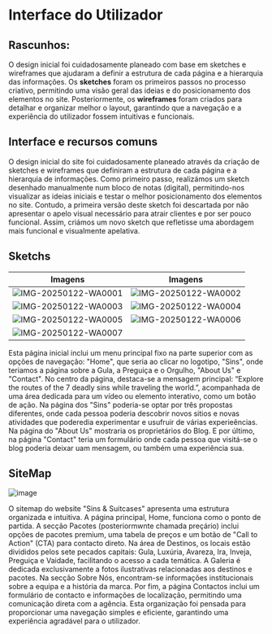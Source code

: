 # Interface do Utilizador
## Rascunhos:
O design inicial foi cuidadosamente planeado com base em sketches e wireframes que ajudaram a definir a estrutura de cada página e a hierarquia das informações. Os **sketches** foram os primeiros passos no processo criativo, permitindo uma visão geral das ideias e do posicionamento dos elementos no site. Posteriormente, os **wireframes** foram criados para detalhar e organizar melhor o layout, garantindo que a navegação e a experiência do utilizador fossem intuitivas e funcionais. 

## Interface e recursos comuns
O design inicial do site foi cuidadosamente planeado através da criação de sketches e wireframes que definiram a estrutura de cada página e a hierarquia de informações. Como primeiro passo, realizámos um sketch desenhado manualmente num bloco de notas (digital), permitindo-nos visualizar as ideias iniciais e testar o melhor posicionamento dos elementos no site. Contudo, a primeira versão deste sketch foi descartada por não apresentar o apelo visual necessário para atrair clientes e por ser pouco funcional. Assim, criámos um novo sketch que refletisse uma abordagem mais funcional e visualmente apelativa.

## Sketchs

|                                                Imagens                                                  |                                                    Imagens                                             |                                     
|---------------------------------------------------------------------------------------------------------|--------------------------------------------------------------------------------------------------------|
| ![IMG-20250122-WA0001](https://github.com/user-attachments/assets/6ffa400c-6bc4-4eaf-ab1e-d5e4b5f24bb7) | ![IMG-20250122-WA0002](https://github.com/user-attachments/assets/d76fe057-6946-499e-bd9b-ba5c47f1fcef)|
| ![IMG-20250122-WA0003](https://github.com/user-attachments/assets/ecd6bd69-a58c-4920-bfd3-e02c93ccd5fd) | ![IMG-20250122-WA0004](https://github.com/user-attachments/assets/b251bbba-488d-4f9d-a1f3-b08c0663016a)| 
| ![IMG-20250122-WA0005](https://github.com/user-attachments/assets/15797cd5-d1d3-4719-8268-c32d5472b6e0) | ![IMG-20250122-WA0006](https://github.com/user-attachments/assets/cda82bc1-a0af-4ff0-80d9-b463c3a57119)|
| ![IMG-20250122-WA0007](https://github.com/user-attachments/assets/bfa60466-0851-4e39-92b3-af4e1f781f00) | 

Esta página inicial inclui um menu principal fixo na parte superior com as opções de navegação: "Home", que seria ao clicar no logotipo, "Sins", onde teriamos a página sobre a Gula, a Preguiça e o Orgulho, "About Us" e "Contact". No centro da página, destaca-se a mensagem principal: “Explore the routes of the 7 deadly sins while traveling the world.”, acompanhada de uma área dedicada para um vídeo ou elemento interativo, como um botão de ação. Na página dos "Sins" poderia-se optar por três propostas diferentes, onde cada pessoa poderia descobrir novos sitios e novas atividades que poderedia experimentar e usufruir de várias experieências. Na página do "About Us" mostraria os proprietários do Blog. E por último, na página "Contact" teria um formulário onde cada pessoa que visitá-se o blog poderia deixar uam mensagem, ou também uma experiência sua.

## SiteMap

![image](https://github.com/user-attachments/assets/09911cb4-1d21-4cc1-8c88-9d854d2b221d)

O sitemap do website "Sins & Suitcases" apresenta uma estrutura organizada e intuitiva. A página principal, Home, funciona como o ponto de partida. A secção Pacotes (posteriormwnte chamada preçário) inclui opções de pacotes premium, uma tabela de preços e um botão de "Call to Action" (CTA) para contacto direto. Na área de Destinos, os locais estão divididos pelos sete pecados capitais: Gula, Luxúria, Avareza, Ira, Inveja, Preguiça e Vaidade, facilitando o acesso a cada temática. A Galeria é dedicada exclusivamente a fotos ilustrativas relacionadas aos destinos e pacotes. Na secção Sobre Nós, encontram-se informações institucionais sobre a equipa e a história da marca. Por fim, a página Contactos inclui um formulário de contacto e informações de localização, permitindo uma comunicação direta com a agência. Esta organização foi pensada para proporcionar uma navegação simples e eficiente, garantindo uma experiência agradável para o utilizador.
